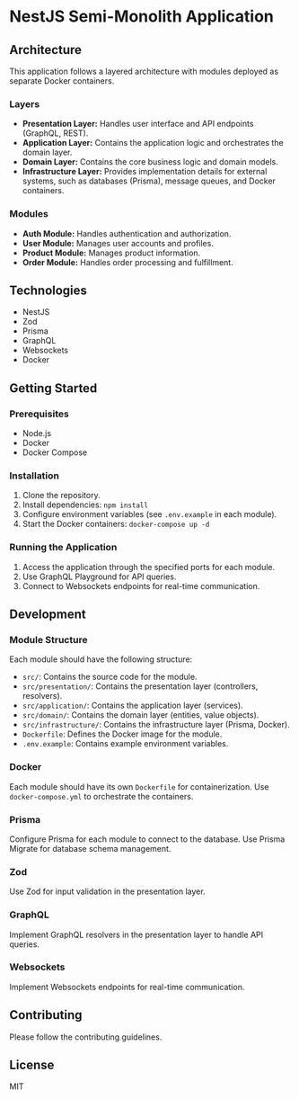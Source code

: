 # NestJS Semi-Monolith Application

## Architecture

This application follows a layered architecture with modules deployed as separate Docker containers.

### Layers

*   **Presentation Layer:** Handles user interface and API endpoints (GraphQL, REST).
*   **Application Layer:** Contains the application logic and orchestrates the domain layer.
*   **Domain Layer:** Contains the core business logic and domain models.
*   **Infrastructure Layer:** Provides implementation details for external systems, such as databases (Prisma), message queues, and Docker containers.

### Modules

*   **Auth Module:** Handles authentication and authorization.
*   **User Module:** Manages user accounts and profiles.
*   **Product Module:** Manages product information.
*   **Order Module:** Handles order processing and fulfillment.

## Technologies

*   NestJS
*   Zod
*   Prisma
*   GraphQL
*   Websockets
*   Docker

## Getting Started

### Prerequisites

*   Node.js
*   Docker
*   Docker Compose

### Installation

1.  Clone the repository.
2.  Install dependencies: `npm install`
3.  Configure environment variables (see `.env.example` in each module).
4.  Start the Docker containers: `docker-compose up -d`

### Running the Application

1.  Access the application through the specified ports for each module.
2.  Use GraphQL Playground for API queries.
3.  Connect to Websockets endpoints for real-time communication.

## Development

### Module Structure

Each module should have the following structure:

*   `src/`: Contains the source code for the module.
*   `src/presentation/`: Contains the presentation layer (controllers, resolvers).
*   `src/application/`: Contains the application layer (services).
*   `src/domain/`: Contains the domain layer (entities, value objects).
*   `src/infrastructure/`: Contains the infrastructure layer (Prisma, Docker).
*   `Dockerfile`: Defines the Docker image for the module.
*   `.env.example`: Contains example environment variables.

### Docker

Each module should have its own `Dockerfile` for containerization. Use `docker-compose.yml` to orchestrate the containers.

### Prisma

Configure Prisma for each module to connect to the database. Use Prisma Migrate for database schema management.

### Zod

Use Zod for input validation in the presentation layer.

### GraphQL

Implement GraphQL resolvers in the presentation layer to handle API queries.

### Websockets

Implement Websockets endpoints for real-time communication.

## Contributing

Please follow the contributing guidelines.

## License

MIT